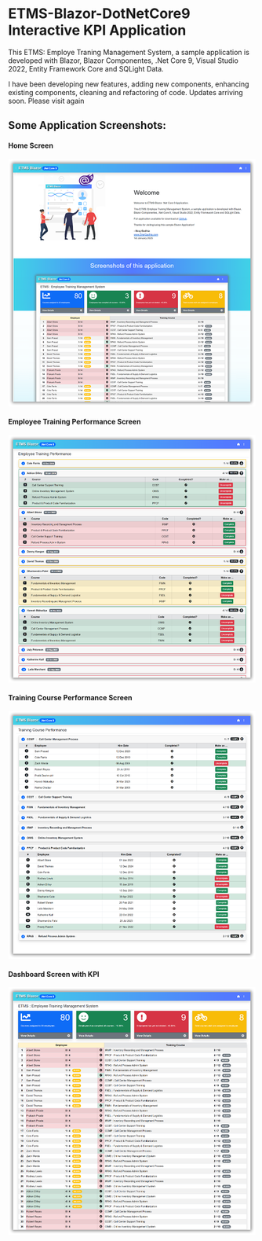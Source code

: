 # ETMS-Blazor-DotNetCore9 Interactive KPI Application 
This ETMS: Employe Traning Management System, a sample application is developed with Blazor, Blazor Componentes, .Net Core 9, Visual Studio 2022, Entity Framework Core and SQLight Data.
 
I have been developing new features, adding new components, enhancing existing components, cleaning and refactoring of code. Updates arriving soon. Please visit again
 
  
  ## Some Application Screenshots:
 
  #### Home Screen 

![alt tag](https://github.com/Siraj360/ETMS-Blazor-DotNetCore9/blob/main/ETMS-Blazor9/ETMS-Blazor9/wwwroot/images/Home.png)

  #### Employee Training Performance Screen

![alt tag](https://github.com/Siraj360/ETMS-Blazor-DotNetCore9/blob/main/ETMS-Blazor9/ETMS-Blazor9/wwwroot/images/EmployeeAdmin.png)

  ####  Training Course Performance Screen

![alt tag](https://github.com/Siraj360/ETMS-Blazor-DotNetCore9/blob/main/ETMS-Blazor9/ETMS-Blazor9/wwwroot/images/CourseAdmin.png)

  #### Dashboard Screen with KPI

![alt tag](https://github.com/Siraj360/ETMS-Blazor-DotNetCore9/blob/main/ETMS-Blazor9/ETMS-Blazor9/wwwroot/images/Dashboard.png)
